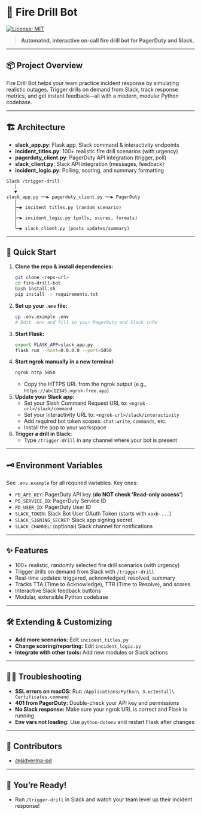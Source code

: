 # 🚒 Fire Drill Bot

[![License: MIT](https://img.shields.io/badge/License-MIT-green.svg)](LICENSE)

> **Automated, interactive on-call fire drill bot for PagerDuty and Slack.**

---

## 📦 Project Overview

Fire Drill Bot helps your team practice incident response by simulating realistic outages. Trigger drills on demand from Slack, track response metrics, and get instant feedback—all with a modern, modular Python codebase.

---

## 🏗️ Architecture

- **slack_app.py**: Flask app, Slack command & interactivity endpoints
- **incident_titles.py**: 100+ realistic fire drill scenarios (with urgency)
- **pagerduty_client.py**: PagerDuty API integration (trigger, poll)
- **slack_client.py**: Slack API integration (messages, feedback)
- **incident_logic.py**: Polling, scoring, and summary formatting

```
Slack /trigger-drill
   │
   ▼
slack_app.py ──▶ pagerduty_client.py ──▶ PagerDuty
   │
   ├─▶ incident_titles.py (random scenario)
   │
   ├─▶ incident_logic.py (polls, scores, formats)
   │
   └─▶ slack_client.py (posts updates/summary)
```

---

## 🚀 Quick Start

1. **Clone the repo & install dependencies:**
   ```sh
   git clone <repo-url>
   cd fire-drill-bot
   bash install.sh
   pip install -r requirements.txt
   ```
2. **Set up your `.env` file:**
   ```sh
   cp .env.example .env
   # Edit .env and fill in your PagerDuty and Slack info
   ```
3. **Start Flask:**
   ```sh
   export FLASK_APP=slack_app.py
   flask run --host=0.0.0.0 --port=5050
   ```
4. **Start ngrok manually in a new terminal:**
   ```sh
   ngrok http 5050
   ```
   - Copy the HTTPS URL from the ngrok output (e.g., `https://abc12345.ngrok-free.app`)
5. **Update your Slack app:**
   - Set your Slash Command Request URL to: `<ngrok-url>/slack/command`
   - Set your Interactivity URL to: `<ngrok-url>/slack/interactivity`
   - Add required bot token scopes: `chat:write`, `commands`, etc.
   - Install the app to your workspace
6. **Trigger a drill in Slack:**
   - Type `/trigger-drill` in any channel where your bot is present

---

## 🗝️ Environment Variables

See `.env.example` for all required variables. Key ones:
- `PD_API_KEY`: PagerDuty API key (**do NOT check 'Read-only access'**)
- `PD_SERVICE_ID`: PagerDuty Service ID
- `PD_USER_ID`: PagerDuty User ID
- `SLACK_TOKEN`: Slack Bot User OAuth Token (starts with `xoxb-...`)
- `SLACK_SIGNING_SECRET`: Slack app signing secret
- `SLACK_CHANNEL`: (optional) Slack channel for notifications

---

## ✨ Features
- 100+ realistic, randomly selected fire drill scenarios (with urgency)
- Trigger drills on demand from Slack with `/trigger-drill`
- Real-time updates: triggered, acknowledged, resolved, summary
- Tracks TTA (Time to Acknowledge), TTR (Time to Resolve), and scores
- Interactive Slack feedback buttons
- Modular, extensible Python codebase

---

## 🛠️ Extending & Customizing
- **Add more scenarios:** Edit `incident_titles.py`
- **Change scoring/reporting:** Edit `incident_logic.py`
- **Integrate with other tools:** Add new modules or Slack actions

---

## 🧑‍💻 Troubleshooting
- **SSL errors on macOS:** Run `/Applications/Python\ 3.x/Install\ Certificates.command`
- **401 from PagerDuty:** Double-check your API key and permissions
- **No Slack response:** Make sure your ngrok URL is correct and Flask is running
- **Env vars not loading:** Use `python-dotenv` and restart Flask after changes

---

## 🙌 Contributors
- [@sidverma-pd](https://github.com/sidverma-pd)

---

## 🏁 You’re Ready!
- Run `/trigger-drill` in Slack and watch your team level up their incident response! 